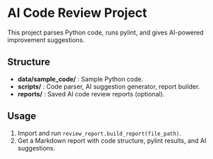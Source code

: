 # AI Code Review Project

This project parses Python code, runs pylint, and gives AI-powered improvement suggestions.

## Structure

- **data/sample_code/** : Sample Python code.
- **scripts/** : Code parser, AI suggestion generator, report builder.
- **reports/** : Saved AI code review reports (optional).

## Usage

1. Import and run `review_report.build_report(file_path)`.
2. Get a Markdown report with code structure, pylint results, and AI suggestions.
